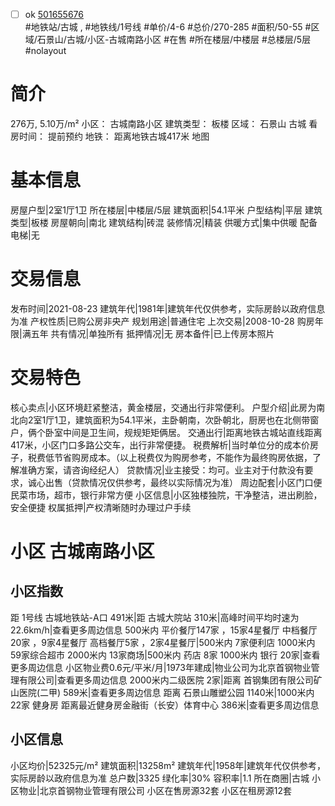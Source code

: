 - [ ] ok [501655676](https://bj.5i5j.com/ershoufang/501655676.html)  
 #地铁站/古城 ,  #地铁线/1号线
#单价/4-6 #总价/270-285 #面积/50-55   #区域/石景山/古城/小区-古城南路小区 #在售 #所在楼层/中楼层 #总楼层/5层 #nolayout 
# 简介 
 276万,  5.10万/m² 
小区： 古城南路小区
建筑类型： 板楼
区域： 石景山 古城
看房时间： 提前预约
地铁： 距离地铁古城417米 地图
# 基本信息 
 房屋户型|2室1厅1卫
所在楼层|中楼层/5层
建筑面积|54.1平米
户型结构|平层
建筑类型|板楼
房屋朝向|南北
建筑结构|砖混
装修情况|精装
供暖方式|集中供暖
配备电梯|无
# 交易信息 
 发布时间|2021-08-23
建筑年代|1981年|建筑年代仅供参考，实际房龄以政府信息为准
产权性质|已购公房非央产
规划用途|普通住宅
上次交易|2008-10-28
购房年限|满五年
共有情况|单独所有
抵押情况|无
房本备件|已上传房本照片
# 交易特色 
 核心卖点|小区环境赶紧整洁，黄金楼层，交通出行非常便利。
户型介绍|此房为南北向2室1厅1卫，建筑面积为54.1平米，主卧朝南，次卧朝北，厨房也在北侧带窗户，俩个卧室中间是卫生间，规规矩矩俩居。
交通出行|距离地铁古城站直线距离417米，小区门口多路公交车，出行非常便捷。
税费解析|当时单位分的成本价房子，税费低节省购房成本。（以上税费仅为购房参考，不能作为最终购房依据，了解准确方案，请咨询经纪人）
贷款情况|业主接受：均可。业主对于付款没有要求，诚心出售（贷款情况仅供参考，最终以实际情况为准）
周边配套|小区门口便民菜市场，超市，银行非常方便
小区信息|小区独楼独院，干净整洁，进出刷脸，安全便捷
权属抵押|产权清晰随时办理过户手续
# 小区 古城南路小区
## 小区指数 
 距 1号线 古城地铁站-A口 491米|距 古城大院站 310米|高峰时间平均时速为22.6km/h|查看更多周边信息
500米内 平价餐厅147家 ，15家4星餐厅
中档餐厅20家 ，9家4星餐厅
高档餐厅5家 ，2家4星餐厅|500米内 7家便利店
1000米内 59家综合超市
2000米内 13家商场|500米内 药店 8家
1000米内 银行 20家|查看更多周边信息
小区物业费0.6元/平米/月|1973年建成|物业公司为北京首钢物业管理有限公司|查看更多周边信息
2000米内二级医院 2家|距离 首钢集团有限公司矿山医院(二甲)  589米|查看更多周边信息
距离 石景山雕塑公园 1140米|1000米内 22家 健身房
距离最近健身房金融街（长安）体育中心 386米|查看更多周边信息
## 小区信息 
 小区均价|52325元/m²
建筑面积|13258m²
建筑年代|1958年|建筑年代仅供参考，实际房龄以政府信息为准
总户数|3325
绿化率|30%
容积率|1.1
所在商圈|古城
小区物业|北京首钢物业管理有限公司
小区在售房源32套
小区在租房源12套
